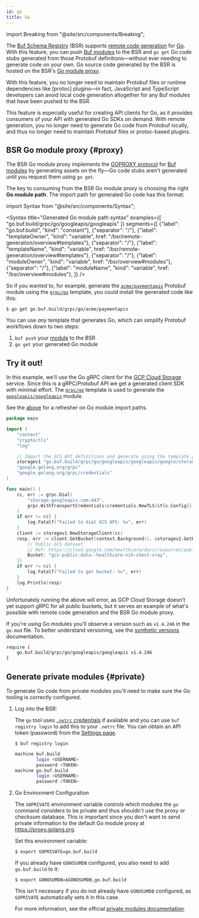 ```yaml
---
id: go
title: Go
---
```


import Breaking from "@site/src/components/Breaking";

<Breaking 
  feature="Remote code generation for Go"
  version="alpha"
/>

The [Buf Schema Registry](../../bsr/overview.md) (BSR) supports [remote code
generation](../overview.md) for [Go]. With this feature, you can push [Buf modules][modules] to the
BSR and `go get` Go code stubs generated from those Protobuf definitions&mdash;without ever needing to
generate code on your own. Go source code generated by the BSR is hosted on the BSR's [Go module
proxy](#proxy).

With this feature, you no longer need to maintain Protobuf files or runtime dependencies like
[protoc] plugins&mdash;in fact, JavaScript and TypeScript developers can avoid local code generation
altogether for any Buf modules that have been pushed to the BSR.

This feature is especially useful for creating API clients for Go, as it provides consumers of your
API with generated Go SDKs on demand. With remote generation, you no longer need to generate Go code
from Protobuf locally, and thus no longer need to maintain Protobuf files or protoc-based plugins.

## BSR Go module proxy {#proxy}

The BSR Go module proxy implements the [GOPROXY protocol][goproxy] for [Buf modules][modules] by
generating assets on the fly&mdash;Go code stubs aren't generated until you request them using
`go get`.

The key to consuming from the BSR Go module proxy is choosing the right **Go module path**. The
import path for generated Go code has this format:

import Syntax from "@site/src/components/Syntax";

<Syntax
	title="Generated Go module path syntax"
	examples={[
		"go.buf.build/grpc/go/googleapis/googleapis"
	]}
	segments={[
		{"label": "go.buf.build", "kind": "constant"},
		{"separator": "/"},
		{"label": "templateOwner", "kind": "variable", href: "/bsr/remote-generation/overview#templates"},
		{"separator": "/"},
		{"label": "templateName", "kind": "variable", href: "/bsr/remote-generation/overview#templates"},
		{"separator": "/"},
		{"label": "moduleOwner", "kind": "variable", href: "/bsr/overview#modules"},
		{"separator": "/"},
		{"label": "moduleName", "kind": "variable", href: "/bsr/overview#modules"},
	]}
/>

So if you wanted to, for example, generate the [`acme/paymentapis`][api] Protobuf module using the
[`grpc/go`][grpc-go] template, you could install the generated code like this:

```terminal
$ go get go.buf.build/grpc/go/acme/paymentapis
```

You can use _any_ template that generates Go, which can simplify Protobuf workflows down to two
steps:

1. `buf push` your [module][modules] to the BSR
1. `go get` your generated Go module

## Try it out!

In this example, we'll use the Go gRPC client for the [GCP Cloud Storage][storage] service. Since
this is a gRPC/Protobuf API we get a generated client SDK with minimal effort. The
[`grpc/go`][grpc-go] template is used to generate the [`googleapis/googleapis`][googleapis] module.

See the [above](#proxy) for a refresher on Go module import paths.

```go {9}
package main

import (
	"context"
	"crypto/tls"
	"log"

	// Import the GCS API definitions and generate using the template grpc/go.
	storagev1 "go.buf.build/grpc/go/googleapis/googleapis/google/storage/v1"
	"google.golang.org/grpc"
	"google.golang.org/grpc/credentials"
)

func main() {
	cc, err := grpc.Dial(
		"storage.googleapis.com:443",
		grpc.WithTransportCredentials(credentials.NewTLS(&tls.Config{})),
	)
	if err != nil {
		log.Fatalf("Failed to dial GCS API: %v", err)
	}
	client := storagev1.NewStorageClient(cc)
	resp, err := client.GetBucket(context.Background(), &storagev1.GetBucketRequest{
		// Public GCS dataset
		// Ref: https://cloud.google.com/healthcare/docs/resources/public-datasets/nih-chest
		Bucket: "gcs-public-data--healthcare-nih-chest-xray",
	})
	if err != nil {
		log.Fatalf("Failed to get bucket: %v", err)
	}
	log.Println(resp)
}
```

Unfortunately running the above will error, as GCP Cloud Storage doesn't yet support gRPC for all
public buckets, but it serves an example of what's possible with remote code generation and the BSR
Go module proxy.

If you're using Go modules you'll observe a version such as `v1.4.246` in the `go.mod` file. To
better understand versioning, see the [synthetic versions](overview.md#synthetic-versions)
documentation.

```sh title="go.mod"
require (
	go.buf.build/grpc/go/googleapis/googleapis v1.4.246
)
```

## Generate private modules {#private}

To generate Go code from private modules you'll need to make sure the Go tooling is correctly configured.

1. Log into the BSR:

	The `go` tool uses [`.netrc` credentials][netrc] if available and you can use `buf registry login` to add this to your `.netrc` file.
	You can obtain an API token (password) from the [Settings page][settings].

	```terminal
	$ buf registry login
	```

	```sh title="~/.netrc"
	machine buf.build
			login <USERNAME>
			password <TOKEN>
	machine go.buf.build
			login <USERNAME>
			password <TOKEN>
	```

2. Go Environment Configuration

	The `GOPRIVATE` environment variable controls which modules the `go` command considers to be
	private and thus shouldn't use the proxy or checksum database. This is important since you don't
	want to send private information to the default Go module proxy at https://proxy.golang.org.

	Set this environment variable:

	```terminal
	$ export GOPRIVATE=go.buf.build
	```

	If you already have `GONOSUMDB` configured, you also need to add `go.buf.build` to it:

	```terminal
	$ export GONOSUMDB=$GONOSUMDB,go.buf.build
	```

   This isn't necessary if you do not already have `GONOSUMDB` configured, as `GOPRIVATE`
	 automatically sets it in this case.

   For more information, see the official [private modules documentation][private].

[api]: https://buf.build/acme/paymentapis
[go]: https://golang.org
[googleapis]: https://buf.build/googleapis/googleapis
[goproxy]: https://golang.org/ref/mod#goproxy-protocol
[grpc-go]: https://buf.build/grpc/templates/go
[modules]: ../overview.md#modules
[netrc]: https://golang.org/ref/mod#private-module-proxy-auth
[private]: https://golang.org/ref/mod#private-modules
[settings]: https://buf.build/settings/user
[storage]: https://cloud.google.com/storageb
